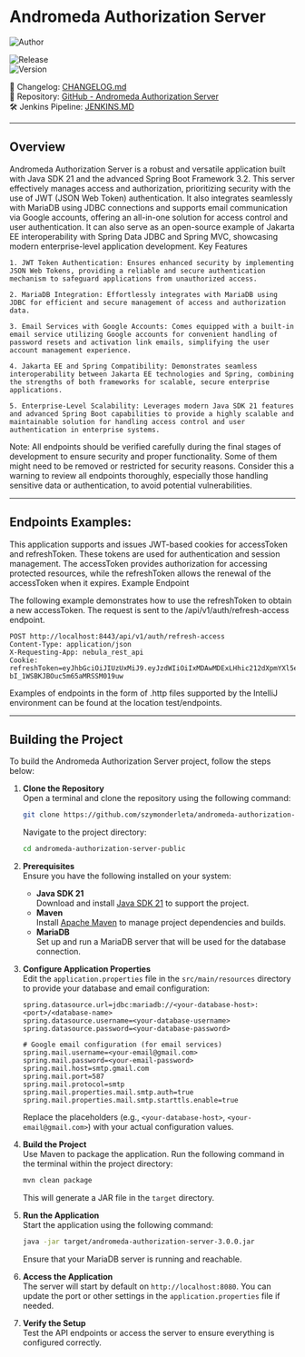 # Andromeda Authorization Server

<div align="left">

![Author](https://img.shields.io/badge/Author-Szymon%20Derleta-white?style=for-the-badge)

![Release](https://img.shields.io/badge/Release-Public%20Release-green?style=for-the-badge)  
![Version](https://img.shields.io/badge/Version-3.1.1-green?style=for-the-badge)

📄 Changelog: [CHANGELOG.md](info/CHANGELOG.md)  
🔗 Repository: [GitHub - Andromeda Authorization Server](https://github.com/szymonderleta/andromeda-authorization-server-public)  
🛠️ Jenkins Pipeline: [JENKINS.MD](info/JENKINS.MD)
</div>

---
## Overview

Andromeda Authorization Server is a robust and versatile application built with Java SDK 21 and the advanced Spring Boot
Framework 3.2. This server effectively manages access and authorization, prioritizing security with the use of JWT (JSON
Web Token) authentication. It also integrates seamlessly with MariaDB using JDBC connections and supports email
communication via Google accounts, offering an all-in-one solution for access control and user authentication. It can
also serve as an open-source example of Jakarta EE interoperability with Spring Data JDBC and Spring MVC, showcasing
modern enterprise-level application development.
Key Features

    1. JWT Token Authentication: Ensures enhanced security by implementing JSON Web Tokens, providing a reliable and secure authentication mechanism to safeguard applications from unauthorized access.

    2. MariaDB Integration: Effortlessly integrates with MariaDB using JDBC for efficient and secure management of access and authorization data.

    3. Email Services with Google Accounts: Comes equipped with a built-in email service utilizing Google accounts for convenient handling of password resets and activation link emails, simplifying the user account management experience.

    4. Jakarta EE and Spring Compatibility: Demonstrates seamless interoperability between Jakarta EE technologies and Spring, combining the strengths of both frameworks for scalable, secure enterprise applications.

    5. Enterprise-Level Scalability: Leverages modern Java SDK 21 features and advanced Spring Boot capabilities to provide a highly scalable and maintainable solution for handling access control and user authentication in enterprise systems.

Note: All endpoints should be verified carefully during the final stages of development to ensure security and proper
functionality. Some of them might need to be removed or restricted for security reasons. Consider this a warning to
review all endpoints thoroughly, especially those handling sensitive data or authentication, to avoid potential
vulnerabilities.

---
## Endpoints Examples:

This application supports and issues JWT-based cookies for accessToken and refreshToken. These tokens are used for authentication and session management. The accessToken provides authorization for accessing protected resources, while the refreshToken allows the renewal of the accessToken when it expires.
Example Endpoint

The following example demonstrates how to use the refreshToken to obtain a new accessToken. The request is sent to the /api/v1/auth/refresh-access endpoint.

```http request
POST http://localhost:8443/api/v1/auth/refresh-access
Content-Type: application/json
X-Requesting-App: nebula_rest_api
Cookie: refreshToken=eyJhbGciOiJIUzUxMiJ9.eyJzdWIiOiIxMDAwMDExLHhic212dXpmYXl5emp4ZHhha0Bja3B0ci5jb20iLCJpc3MiOiJEYkNvbm5lY3Rpb25BcHAiLCJyb2xlcyI6W3siaWQiOjEsIm5hbWUiOiJST0xFX1VTRVIifSx7ImlkIjo0LCJuYW1lIjoiUk9MRV9BRE1JTiJ9XSwiaWF0IjoxNzQ2MjY3NDg4LCJleHAiOjE3NDg4NTk0ODh9.vohJv_OODIQ7uSMPoHSOutLrPSVO1OyMi_7Eg32PFPfFzPLOxcnrqm6BV-bI_1WSBKJBOuc5m65aMRSSM019uw
```

Examples of endpoints in the form of .http files supported by the IntelliJ environment can be found at the location test/endpoints.

---
## Building the Project

To build the Andromeda Authorization Server project, follow the steps below:

1. **Clone the Repository**  
   Open a terminal and clone the repository using the following command:
   ```bash
   git clone https://github.com/szymonderleta/andromeda-authorization-server-public.git
   ```
   Navigate to the project directory:
   ```bash
   cd andromeda-authorization-server-public
   ```

2. **Prerequisites**  
   Ensure you have the following installed on your system:
   - **Java SDK 21**  
     Download and install [Java SDK 21](https://jdk.java.net/21/) to support the project.
   - **Maven**  
     Install [Apache Maven](https://maven.apache.org/download.cgi) to manage project dependencies and builds.
   - **MariaDB**  
     Set up and run a MariaDB server that will be used for the database connection.

3. **Configure Application Properties**  
   Edit the `application.properties` file in the `src/main/resources` directory to provide your database and email
   configuration:
   ```properties
   spring.datasource.url=jdbc:mariadb://<your-database-host>:<port>/<database-name>
   spring.datasource.username=<your-database-username>
   spring.datasource.password=<your-database-password>

   # Google email configuration (for email services)
   spring.mail.username=<your-email@gmail.com>
   spring.mail.password=<your-email-password>
   spring.mail.host=smtp.gmail.com
   spring.mail.port=587
   spring.mail.protocol=smtp
   spring.mail.properties.mail.smtp.auth=true
   spring.mail.properties.mail.smtp.starttls.enable=true
   ```

   Replace the placeholders (e.g., `<your-database-host>`, `<your-email@gmail.com>`) with your actual configuration
   values.

4. **Build the Project**  
   Use Maven to package the application. Run the following command in the terminal within the project directory:
   ```bash
   mvn clean package
   ```
   This will generate a JAR file in the `target` directory.

5. **Run the Application**  
   Start the application using the following command:
   ```bash
   java -jar target/andromeda-authorization-server-3.0.0.jar
   ```
   Ensure that your MariaDB server is running and reachable.

6. **Access the Application**  
   The server will start by default on `http://localhost:8080`. You can update the port or other settings in the
   `application.properties` file if needed.

7. **Verify the Setup**  
   Test the API endpoints or access the server to ensure everything is configured correctly.
